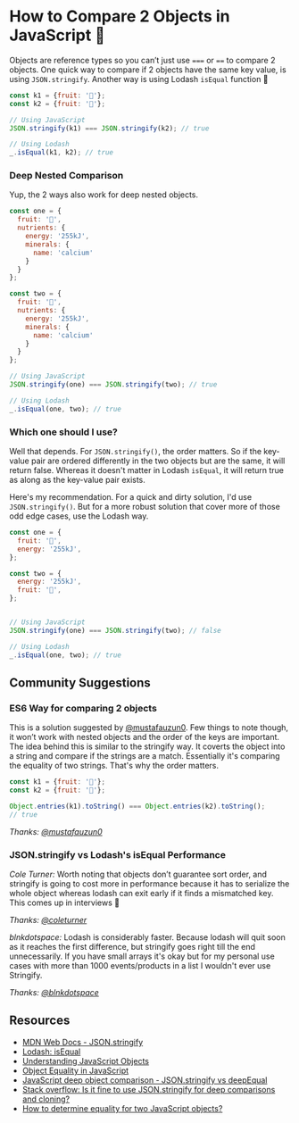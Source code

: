 # How to Compare 2 Objects in JavaScript 🎉

Objects are reference types so you can’t just use `===` or `==` to compare 2 objects. One quick way to compare if 2 objects have the same key value, is using `JSON.stringify`. Another way is using Lodash `isEqual` function 👏

```javascript
const k1 = {fruit: '🥝'};
const k2 = {fruit: '🥝'};

// Using JavaScript
JSON.stringify(k1) === JSON.stringify(k2); // true

// Using Lodash
_.isEqual(k1, k2); // true
```

### Deep Nested Comparison

Yup, the 2 ways also work for deep nested objects.

```javascript
const one = {
  fruit: '🥝',
  nutrients: {
    energy: '255kJ',
    minerals: {
      name: 'calcium'
    }
  }
};

const two = {
  fruit: '🥝',
  nutrients: {
    energy: '255kJ',
    minerals: {
      name: 'calcium'
    }
  }
};

// Using JavaScript
JSON.stringify(one) === JSON.stringify(two); // true

// Using Lodash
_.isEqual(one, two); // true
```

### Which one should I use?

Well that depends. For `JSON.stringify()`, the order matters. So if the key-value pair are ordered differently in the two objects but are the same, it will return false. Whereas it doesn't matter in Lodash `isEqual`, it will return true as along as the key-value pair exists. 

Here's my recommendation. For a quick and dirty solution, I'd use `JSON.stringify()`. But for a more robust solution that cover more of those odd edge cases, use the Lodash way.

```javascript
const one = {
  fruit: '🥝',
  energy: '255kJ',
};

const two = {
  energy: '255kJ',
  fruit: '🥝',
};


// Using JavaScript
JSON.stringify(one) === JSON.stringify(two); // false

// Using Lodash
_.isEqual(one, two); // true
```

## Community Suggestions

### ES6 Way for comparing 2 objects

This is a solution suggested by [@mustafauzun0](https://www.instagram.com/mustafauzun0/). Few things to note though, it won’t work with nested objects and the order of the keys are important. The idea behind this is similar to the stringify way. It coverts the object into a string and compare if the strings are a match. Essentially it's comparing the equality of two strings. That's why the order matters. 

```javascript
const k1 = {fruit: '🥝'};
const k2 = {fruit: '🥝'};

Object.entries(k1).toString() === Object.entries(k2).toString();
// true
```

_Thanks: [@mustafauzun0](https://www.instagram.com/mustafauzun0/)_


### JSON.stringify vs Lodash's isEqual Performance 

_Cole Turner:_ Worth noting that objects don’t guarantee sort order, and stringify is going to cost more in performance because it has to serialize the whole object whereas lodash can exit early if it finds a mismatched key. This comes up in interviews 🙂

_Thanks: [@coleturner](https://twitter.com/coleturner/status/1041052858890706944)_

_blnkdotspace:_ Lodash is considerably faster. Because lodash will quit soon as it reaches the first difference, but stringify goes right till the end unnecessarily. If you have small arrays it's okay but for my personal use cases with more than 1000 events/products in a list I wouldn't ever use Stringify.

_Thanks: [@blnkdotspace](https://www.instagram.com/blnkdotspace/)_

## Resources

- [MDN Web Docs - JSON.stringify](https://developer.mozilla.org/en-US/docs/Web/JavaScript/Reference/Global_Objects/JSON/stringify)
- [Lodash: isEqual](https://lodash.com/docs/4.17.10#isEqual)
- [Understanding JavaScript Objects](https://blog.halolabs.io/understanding-javascript-objects-d31cd24ca60f)
- [Object Equality in JavaScript](http://adripofjavascript.com/blog/drips/object-equality-in-javascript.html)
- [JavaScript deep object comparison - JSON.stringify vs deepEqual](http://www.mattzeunert.com/2016/01/28/javascript-deep-equal.html)
- [Stack overflow: Is it fine to use JSON.stringify for deep comparisons and cloning?](https://stackoverflow.com/questions/15376185/is-it-fine-to-use-json-stringify-for-deep-comparisons-and-cloning)
- [How to determine equality for two JavaScript objects?](https://stackoverflow.com/questions/201183/how-to-determine-equality-for-two-javascript-objects)
